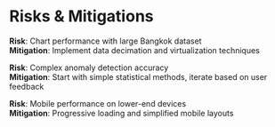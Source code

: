 # Risks & Mitigations

**Risk**: Chart performance with large Bangkok dataset  
**Mitigation**: Implement data decimation and virtualization techniques

**Risk**: Complex anomaly detection accuracy  
**Mitigation**: Start with simple statistical methods, iterate based on user feedback

**Risk**: Mobile performance on lower-end devices  
**Mitigation**: Progressive loading and simplified mobile layouts
